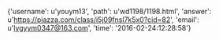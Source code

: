 {'username': u'youym13', 'path': u'wd1198/1198.html', 'answer': u'https://piazza.com/class/i5j09fnsl7k5x0?cid=82', 'email': u'lygyym0347@163.com', 'time': '2016-02-24:12:28:58'}